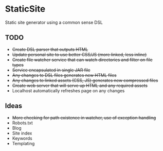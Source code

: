 # StaticSite

Static site generator using a common sense DSL

## TODO

* ~~Create DSL parser that outputs HTML~~
* ~~Update personal site to use better CSS/JS (more linked, less inline)~~
* ~~Create file watcher service that can watch directories and filter on file types~~
* ~~Service encapsulated in single JAR file~~
* ~~Any changes to DSL files generates new HTML files~~
* ~~Any changes to linked assets (CSS, JS) generates new compressed files~~
* ~~Create web server that will serve up HTML and any required assets~~
* Localhost automatically refreshes page on any changes

## Ideas

* ~~More checking for path existence in watcher, use of exception handling~~
* Robots.txt
* Blog
* Site index
* Keywords
* Templating